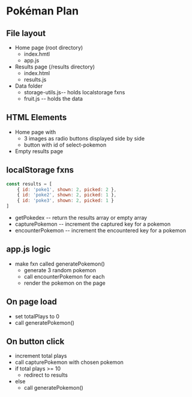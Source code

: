 # Pokéman Plan

## File layout
* Home page (root directory)
    * index.hmtl
    * app.js
* Results page (/results directory)
    * index.html
    * results.js
* Data folder
    * storage-utils.js-- holds localstorage fxns
    * fruit.js -- holds the data

## HTML Elements
* Home page with
    * 3 images as radio buttons displayed side by side
    * button with id of select-pokemon
* Empty results page

## localStorage fxns
```javascript
const results = [
    { id: 'poke1', shown: 2, picked: 2 },
    { id: 'poke2', shown: 2, picked: 1 },
    { id: 'poke3', shown: 2, picked: 1 }
]
```
* getPokedex -- return the results array or empty array
* capturePokemon -- increment the captured key for a pokemon
* encounterPokemon -- increment the encountered key for a pokemon

## app.js logic
* make fxn called generatePokemon()
    * generate 3 random pokemon
    * call encounterPokemon for each
    * render the pokemon on the page

## On page load
* set totalPlays to 0
* call generatePokemon()

## On button click
* increment total plays
* call capturePokemon with chosen pokemon 
* if total plays >= 10
    * redirect to results
* else
    * call generatePokemon()
